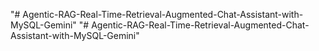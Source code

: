 "# Agentic-RAG-Real-Time-Retrieval-Augmented-Chat-Assistant-with-MySQL-Gemini" 
"# Agentic-RAG-Real-Time-Retrieval-Augmented-Chat-Assistant-with-MySQL-Gemini" 
